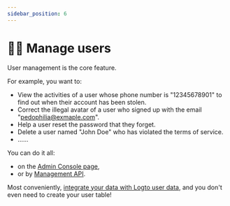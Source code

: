 ```yaml
---
sidebar_position: 6
---
```


# 🧑‍🚀 Manage users

User management is the core feature.

For example, you want to:

- View the activities of a user whose phone number is "12345678901" to find out when their account has been stolen.
- Correct the illegal avatar of a user who signed up with the email "pedophilia@exmaple.com".
- Help a user reset the password that they forget.
- Delete a user named "John Doe" who has violated the terms of service.
- ……

You can do it all:

- on the [Admin Console page](./on-admin-console-page.md),
- or by [Management API](./by-management-api.md).

Most conveniently, [integrate your data with Logto user data](./on-storage.md), and you don't even need to create your user table!
